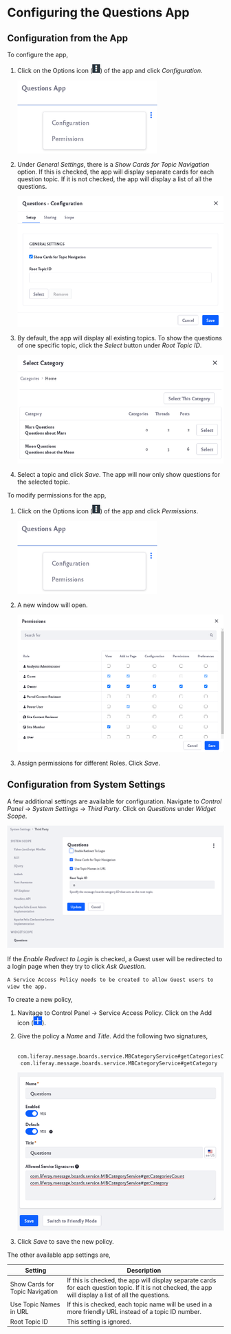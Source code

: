 # Configuring the Questions App

## Configuration from the App

To configure the app,

1. Click on the Options icon (![Options icon](../../../images/icon-options.png)) of the app and click *Configuration*.

    ![Click on the configuration link of the app.](./configuring-the-questions-app/images/01.png)

1. Under *General Settings*, there is a *Show Cards for Topic Navigation* option. If this is checked, the app will display separate cards for each question topic. If it is not checked, the app will display a list of all the questions.

    ![The configuration window opens with different options.](./configuring-the-questions-app/images/02.png)

1. By default, the app will display all existing topics. To show the questions of one specific topic, click the *Select* button under *Root Topic ID*.

    ![Select an individual topic as the root topic.](./configuring-the-questions-app/images/03.png)

1. Select a topic and click *Save*. The app will now only show questions for the selected topic.

To modify permissions for the app,

1. Click on the Options icon (![Options icon](../../../images/icon-options.png)) of the app and click *Permissions*.

    ![Click on the configuration link of the app.](./configuring-the-questions-app/images/01.png)

1. A new window will open. 

    ![Assign permissions for different roles on this page.](./configuring-the-questions-app/images/04.png)

1. Assign permissions for different Roles. Click *Save*.

## Configuration from System Settings

A few additional settings are available for configuration. Navigate to *Control Panel* &rarr; *System Settings* &rarr; *Third Party*. Click on *Questions* under *Widget Scope*.

![Navigate to the Questions app settings in system settings.](./configuring-the-questions-app/images/05.png)

If the *Enable Redirect to Login* is checked, a Guest user will be redirected to a login page when they try to click *Ask Question*.

```Note::
A Service Access Policy needs to be created to allow Guest users to view the app.
```

To create a new policy,

1. Navitage to Control Panel &rarr; Service Access Policy. Click on the Add icon (![Add icon](../../../images/icon-add.png)).

1. Give the policy a *Name* and *Title*. Add the following two signatures,

        com.liferay.message.boards.service.MBCategoryService#getCategoriesCount
        com.liferay.message.boards.service.MBCategoryService#getCategory

    ![Create a new policy and add the signatures.](./configuring-the-questions-app/images/06.png)

1. Click *Save* to save the new policy.

The other available app settings are,

| Setting | Description |
| --- | --- |
| Show Cards for Topic Navigation | If this is checked, the app will display separate cards for each question topic. If it is not checked, the app will display a list of all the questions. |
| Use Topic Names in URL | If this is checked, each topic name will be used in a more friendly URL instead of a topic ID number. |
| Root Topic ID | This setting is ignored. |
